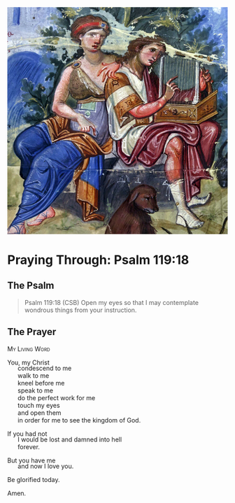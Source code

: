 <img class="intro-right" src="art-paris-psalter.jpg">

<style>
  li {list-style-type: none;}
  p + ul {
    margin-top: -18px;
}
</style>

# Praying Through: Psalm 119:18

## The Psalm

>Psalm 119:18 (CSB) Open my eyes so that I may contemplate wondrous things from your instruction.

## The Prayer

<div style="font-variant: small-caps;">
My Living Word
</div>

You, my Christ  
* condescend to me  
* walk to me  
* kneel before me  
* speak to me  
* do the perfect work for me  
* touch my eyes  
* and open them  
* in order for me to see the kingdom of God.

If you had not  
* I would be lost and damned into hell  
* forever.

But you have me  
* and now I love you.

Be glorified today.

Amen.
